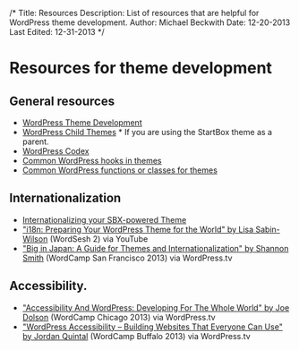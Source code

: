 /*
Title: Resources
Description: List of resources that are helpful for WordPress theme development.
Author: Michael Beckwith
Date: 12-20-2013
Last Edited: 12-31-2013
 */

# Resources for theme development

## General resources
* [WordPress Theme Development](http://codex.wordpress.org/Theme_Development)
* [WordPress Child Themes](http://codex.wordpress.org/Child_Themes) * If you are using the StartBox theme as a parent.
* [WordPress Codex](http://codex.wordpress.org/)
* [Common WordPress hooks in themes](./common_theme_hooks/)
* [Common WordPress functions or classes for themes]()

## Internationalization

* [Internationalizing your SBX-powered Theme](http://codex.wordpress.org/I18n_for_WordPress_Developers)
* ["i18n: Preparing Your WordPress Theme for the World" by Lisa Sabin-Wilson](http://www.youtube.com/watch?v=fJfqgrzjEis) (WordSesh 2) via YouTube
* ["Big in Japan: A Guide for Themes and Internationalization" by Shannon Smith](http://wordpress.tv/2013/08/03/shannon-smith-big-in-japan-a-guide-for-themes-and-internationalization/) (WordCamp San Francisco 2013) via WordPress.tv

## Accessibility.

* ["Accessibility And WordPress: Developing For The Whole World" by Joe Dolson](http://wordpress.tv/2013/11/19/joe-dolson-accessibility-and-wordpress-developing-for-the-whole-world/) (WordCamp Chicago 2013) via WordPress.tv
* ["WordPress Accessibility – Building Websites That Everyone Can Use" by Jordan Quintal](http://wordpress.tv/2013/12/19/jordan-quintal-wordpress-accessibility-building-websites-that-everyone-can-use/) (WordCamp Buffalo 2013) via WordPress.tv
